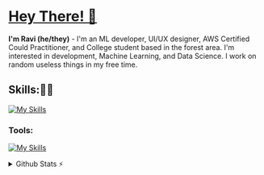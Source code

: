 # [Hey There! 👋](https://ravithemore.netlify.app/)
**I'm Ravi (he/they)** - I'm an ML developer, UI/UX designer, AWS Certified Could Practitioner, and College student based in the forest area. I'm interested in development, Machine Learning, and Data Science. I work on random useless things in my free time. 

## Skills:🤹‍♂️
[![My Skills](https://skillicons.dev/icons?i=java,html,css,js,aws,mysql,py)](https://skillicons.dev)
### Tools:
[![My Skills](https://skillicons.dev/icons?i=figma,eclipse,idea,netlify,stackoverflow,vercel,vscode,postman)](https://skillicons.dev)



<!--[![SkillIcons](https://skillicons.dev/icons?i=js,ts,html,css,nodejs,py,tailwind,vue,nuxt,mongodb,prisma,docker,figma)](https://skillicons.dev)<br/>
[^ These icons are one of my projects!](https://github.com/tandpfun/skill-icons)

<!--![status](https://nocache.advaith.workers.dev?url=https://img.shields.io/endpoint?url=https://dev.discordprofiles.me/api/badge/status/276544649148235776?simple=true)
![playing](https://nocache.advaith.workers.dev?url=https://img.shields.io/endpoint?url=https://dev.discordprofiles.me/api/badge/playing/276544649148235776)
![vscode](https://nocache.advaith.workers.dev?url=https://img.shields.io/endpoint?url=https://dev.discordprofiles.me/api/badge/vscode/276544649148235776)
<!--[![spotify](https://nocache.advaith.workers.dev?url=https://img.shields.io/endpoint?url=https://dev.discordprofiles.me/api/badge/spotify/276544649148235776)](https://dev.discordprofiles.me/openspotify/276544649148235776)--> 

<details>
  <summary>Github Stats ⚡</summary>
  
  <a href="#">![Github stats](https://github-readme-stats.vercel.app/api?username=ravithemore&theme=blueberry&count_private=true&hide_border=true&line_height=20)</a>
  <a href="#">![Top Langs](https://github-readme-stats.vercel.app/api/top-langs/?username=ravithemore&layout=compact&theme=blueberry&count_private=true&hide_border=true)</a>
 
  <img src="https://github-readme-streak-stats.herokuapp.com/?user=ravithemore&layout=compact&theme=blueberry&count_private=true&hide_border=true" width="450">

  
</details>
